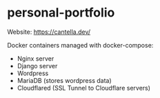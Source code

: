 # personal-portfolio

Website: https://cantella.dev/

Docker containers managed with docker-compose:
- Nginx server
- Django server
- Wordpress
- MariaDB (stores wordpress data)
- Cloudflared (SSL Tunnel to Cloudflare servers)
